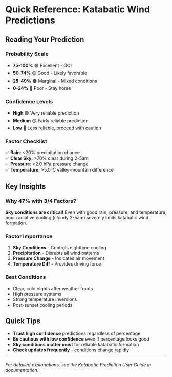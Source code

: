 # Quick Reference: Katabatic Wind Predictions

## Reading Your Prediction

### Probability Scale
- **75-100%** 🟢 Excellent - GO!
- **50-74%** 🟡 Good - Likely favorable
- **25-49%** 🟠 Marginal - Mixed conditions  
- **0-24%** 🔴 Poor - Stay home

### Confidence Levels
- **High** 🟢 Very reliable prediction
- **Medium** 🟡 Fairly reliable prediction
- **Low** 🔴 Less reliable, proceed with caution

### Factor Checklist
✅ **Rain**: <20% precipitation chance  
✅ **Clear Sky**: >70% clear during 2-5am  
✅ **Pressure**: >2.0 hPa pressure change  
✅ **Temperature**: >5.0°C valley-mountain difference  

## Key Insights

### Why 47% with 3/4 Factors? 
**Sky conditions are critical!** Even with good rain, pressure, and temperature, poor radiative cooling (cloudy 2-5am) severely limits katabatic wind formation.

### Factor Importance
1. **Sky Conditions** - Controls nighttime cooling
2. **Precipitation** - Disrupts all wind patterns  
3. **Pressure Change** - Indicates air movement
4. **Temperature Diff** - Provides driving force

### Best Conditions
- Clear, cold nights after weather fronts
- High pressure systems
- Strong temperature inversions
- Post-sunset cooling periods

## Quick Tips
- **Trust high confidence** predictions regardless of percentage
- **Be cautious with low confidence** even if percentage looks good
- **Sky conditions matter most** for reliable katabatic formation
- **Check updates frequently** - conditions change rapidly

---
*For detailed explanations, see the Katabatic Prediction User Guide in documentation.*
